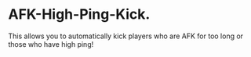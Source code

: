 # AFK-High-Ping-Kick.
This allows you to automatically kick players who are AFK for too long or those who have high ping!
